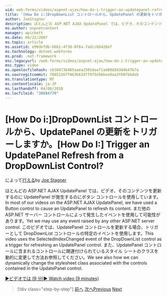 ```yaml
---
uid: web-forms/videos/aspnet-ajax/how-do-i-trigger-an-updatepanel-refresh-from-a-dropdownlist-control
title: '[How Do i:]DropDownList コントロールから、UpdatePanel の更新をトリガーしますか。 | Microsoft Docs'
author: JoeStagner
description: ほとんどの ASP.NET AJAX UpdatePanel では、ビデオ、そのコンテンツを更新するのに UpdatePanel が発生するのにボタン コントロールを使用しています。 まだどのイベントを使用すること.
ms.author: aspnetcontent
manager: wpickett
ms.date: 08/22/2007
ms.topic: article
ms.assetid: e90defdb-b6b1-4f38-8f6a-7adccbb426ef
ms.technology: dotnet-webforms
ms.prod: .net-framework
msc.legacyurl: /web-forms/videos/aspnet-ajax/how-do-i-trigger-an-updatepanel-refresh-from-a-dropdownlist-control
msc.type: video
ms.openlocfilehash: c6304736485aaea2501daaf1ad80dd4304b4f67a
ms.sourcegitcommit: f8852267f463b62d7f975e56bea9aa3f68fbbdeb
ms.translationtype: MT
ms.contentlocale: ja-JP
ms.lasthandoff: 04/06/2018
ms.locfileid: "30884770"
---
```

<a name="how-do-i-trigger-an-updatepanel-refresh-from-a-dropdownlist-control"></a><span data-ttu-id="3dd4a-105">[How Do i:]DropDownList コントロールから、UpdatePanel の更新をトリガーしますか。</span><span class="sxs-lookup"><span data-stu-id="3dd4a-105">[How Do I:] Trigger an UpdatePanel Refresh from a DropDownList Control?</span></span>
====================
<span data-ttu-id="3dd4a-106">によって[行える](https://github.com/JoeStagner)</span><span class="sxs-lookup"><span data-stu-id="3dd4a-106">by [Joe Stagner](https://github.com/JoeStagner)</span></span>

<span data-ttu-id="3dd4a-107">ほとんどの ASP.NET AJAX UpdatePanel では、ビデオ、そのコンテンツを更新するのに UpdatePanel が発生するのにボタン コントロールを使用しています。</span><span class="sxs-lookup"><span data-stu-id="3dd4a-107">In most of our videos on the ASP.NET AJAX UpdatePanel, we have used a Button control to cause an UpdatePanel to refresh its content.</span></span> <span data-ttu-id="3dd4a-108">まだ他の ASP.NET サーバー コントロールによって発生したイベントを使用して可能性があります。</span><span class="sxs-lookup"><span data-stu-id="3dd4a-108">Yet we may use any event raised by any other ASP.NET server control.</span></span> <span data-ttu-id="3dd4a-109">このビデオでは、UpdatePanel コントロールを更新する場合、トリガーとして DropDownList コントロールの特定のイベントを使用します。</span><span class="sxs-lookup"><span data-stu-id="3dd4a-109">This video uses the SelectedIndexChanged event of the DropDownList control as a trigger for refreshing an UpdatePanel control.</span></span> <span data-ttu-id="3dd4a-110">また、UpdatePanel コントロールに含まれるコントロールに関連付けられているスタイル シートのクラスを動的に変更して方法お参照してください。</span><span class="sxs-lookup"><span data-stu-id="3dd4a-110">We see also how we can dynamically change the stylesheet class associated with the controls contained in the UpdatePanel control.</span></span>

[<span data-ttu-id="3dd4a-111">&#9654;ビデオでは (9 分)</span><span class="sxs-lookup"><span data-stu-id="3dd4a-111">&#9654; Watch video (9 minutes)</span></span>](https://channel9.msdn.com/Blogs/ASP-NET-Site-Videos/how-do-i-trigger-an-updatepanel-refresh-from-a-dropdownlist-control)

> [!div class="step-by-step"]
> <span data-ttu-id="3dd4a-112">[前へ](how-do-i-implement-the-persistent-communications-pattern-using-web-services.md)
> [次へ](how-do-i-create-an-aspnet-ajax-extender-from-scratch.md)</span><span class="sxs-lookup"><span data-stu-id="3dd4a-112">[Previous](how-do-i-implement-the-persistent-communications-pattern-using-web-services.md)
[Next](how-do-i-create-an-aspnet-ajax-extender-from-scratch.md)</span></span>

